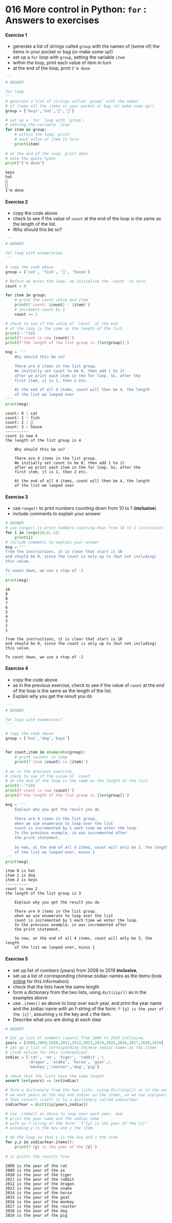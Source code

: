 # 016 More control in Python: `for` : Answers to exercises

#### Exercise 1

* generate a list of strings called `group` with the names of (some of) the items in your pocket or bag (or make some up!)
* set up a `for` loop with `group`, setting the variable `item`
* within the loop, print each value of item in turn
* at the end of the loop, print `I'm done`


```python
'''
# ANSWER 

for loop
'''
# generate a list of strings called `group` with the names 
# of (some of) the items in your pocket or bag (or make some up!)
group = ['keys','hat','💄','🌴']

# set up a `for` loop with `group`, 
# setting the variable `item`
for item in group:
    # within the loop, print 
    # each value of item in turn
    print(item)
    
# at the end of the loop, print done
# note the quote types
print("I'm done")
```

    keys
    hat
    💄
    🌴
    I'm done


#### Exercise 2

* copy the code above
* check to see if the value of `count` at the end of the loop is the same as the length of the list. 
* Why should this be so?


```python
'''
# ANSWER

for loop with enumeration
'''

# copy the code above
group = ['cat', 'fish', '🦄', 'house']

# Before we enter the loop, we initialise the `count` to zero.
count = 0

for item in group:
    # print the count value and item
    print(f'count: {count} : {item}')
    # increment count by 1
    count += 1

# check to see if the value of `count` at the end 
# of the loop is the same as the length of the list. 
print('-'*10)
print(f'count is now {count}')
print(f'the length of the list group is {len(group)}')

msg = '''
    Why should this be so?

    There are 4 items in the list group.
    We initially set count to be 0, then add 1 to it
    after we print each item in the for loop. So, after the 
    first item, it is 1, then 2 etc.

    At the end of all 4 items, count will then be 4, the length
    of the list we looped over
'''
print(msg)
```

    count: 0 : cat
    count: 1 : fish
    count: 2 : 🦄
    count: 3 : house
    ----------
    count is now 4
    the length of the list group is 4
    
        Why should this be so?
    
        There are 4 items in the list group.
        We initially set count to be 0, then add 1 to it
        after we print each item in the for loop. So, after the 
        first item, it is 1, then 2 etc.
    
        At the end of all 4 items, count will then be 4, the length
        of the list we looped over
    


#### Exercise 3

* use `range()` to print numbers counting down from 10 to 1 (**inclusive**)
* include comments to explain your answer


```python
# ANSWER
# use range() to print numbers counting down from 10 to 1 (inclusive)
for i in range(10,0,-1):
    print(i)
# include comments to explain your answer
msg = '''
from the instructions, it is clear that start is 10
end should be 0, since the count is only up to (but not including) 
this value.

To count down, we use a step of -1
'''
print(msg)
```

    10
    9
    8
    7
    6
    5
    4
    3
    2
    1
    
    from the instructions, it is clear that start is 10
    end should be 0, since the count is only up to (but not including) 
    this value.
    
    To count down, we use a step of -1
    


#### Exercise 4

* copy the code above
* as in the previous exercise, check to see if the value of `count` at the end of the loop is the same as the length of the list. 
* Explain why you get the result you do


```python
'''
# ANSWER

for loop with enumerate()
'''

# copy the code above
group = ['hat','dog','keys']


for count,item in enumerate(group):
    # print counter in loop
    print(f'item {count} is {item}')
    
# as in the previous exercise, 
# check to see if the value of `count` 
# at the end of the loop is the same as the length of the list. 
print('-'*10)
print(f'count is now {count}')
print(f'the length of the list group is {len(group)}')

msg = '''
    Explain why you get the result you do

    There are 4 items in the list group. 
    when we use enumerate to loop over the list
    count is incremented by 1 each time we enter the loop.
    In the previous example, in was incremented after
    the print statement.
    
    So now, at the end of all 4 items, count will only be 3, the length
    of the list we looped over, minus 1
'''
print(msg)
```

    item 0 is hat
    item 1 is dog
    item 2 is keys
    ----------
    count is now 2
    the length of the list group is 3
    
        Explain why you get the result you do
    
        There are 4 items in the list group. 
        when we use enumerate to loop over the list
        count is incremented by 1 each time we enter the loop.
        In the previous example, in was incremented after
        the print statement.
        
        So now, at the end of all 4 items, count will only be 3, the length
        of the list we looped over, minus 1
    


#### Exercise 5

* set up  list of numbers (years) from 2008 to 2019 **inclusive**,
* set up a list of corresponding chinese zodiac names as the items (look [online](https://www.chinahighlights.com/travelguide/chinese-zodiac/#:~:text=In%20order%2C%20the%2012%20Chinese,a%20year%20of%20the%20Rat.) for this information). 
* check that the lists have the same length
* form a dictionary from the two lists, using `dict(zip())` as in the examples above
* use `.items()` as above to loop over each year, and print the year name and the zodiac name with an f-string of the form: `f'{y} is the year of the {z}'`, assuming `y` is the key and `z` the item.
* Describe what you are doing at each step


```python
# ANSWER

# Set up list of numbers (years) from 2008 to 2019 inclusive,
years = [2008,2009,2010,2011,2012,2013,2014,2015,2016,2017,2018,2019]
# set up a list of corresponding chinese zodiac names as the items 
# (look online for this information).
zodiac = ['rat', 'ox', 'tiger', 'rabbit', \
          'dragon', 'snake', 'horse', 'goat',\
          'monkey','rooster','dog','pig']

# check that the lists have the same length
assert len(years) == len(zodiac)

# form a dictionary from the two lists, using dict(zip()) as in the examples above
# we want years as the key and zodiac as the items, so we use zip(years,zodiac)
# then convert (cast) it to a dictionary called zodiacYear
zodiacYear = dict(zip(years,zodiac))

# use .items() as above to loop over each year, and 
# print the year name and the zodiac name
# with an f-string of the form: `f'{y} is the year of the {z}'`
# assuming y is the key and z the item.

# do the loop so that y is the key and z the item
for y,z in zodiacYear.items():
    print(f'{y} is the year of the {z}')
    
# it prints the results fine
```

    2008 is the year of the rat
    2009 is the year of the ox
    2010 is the year of the tiger
    2011 is the year of the rabbit
    2012 is the year of the dragon
    2013 is the year of the snake
    2014 is the year of the horse
    2015 is the year of the goat
    2016 is the year of the monkey
    2017 is the year of the rooster
    2018 is the year of the dog
    2019 is the year of the pig

